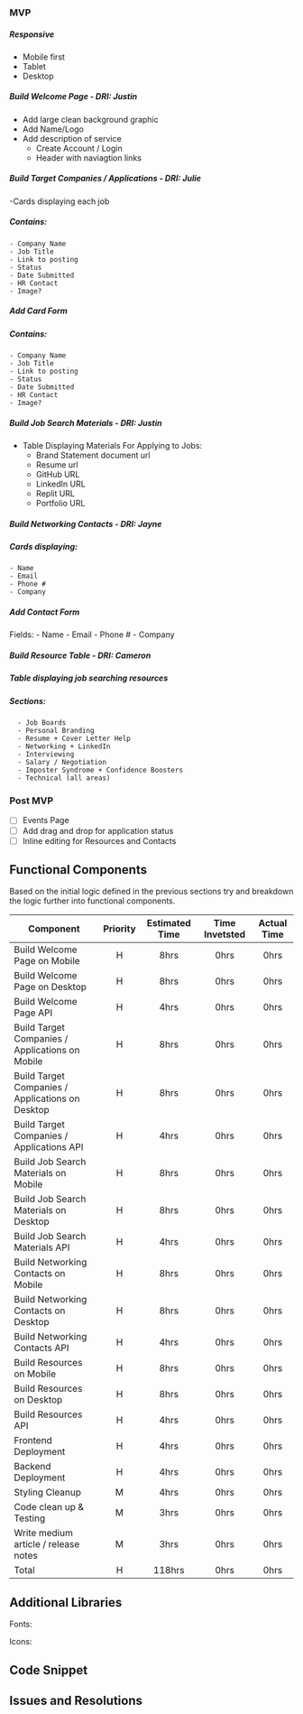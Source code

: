 ### MVP
##### Responsive
   - Mobile first
   - Tablet
   - Desktop
  
##### Build Welcome Page - **DRI: Justin** 
- Add large clean background graphic
- Add Name/Logo
- Add description of service
  - Create Account / Login 
  - Header with naviagtion links
	
##### Build Target Companies / Applications - **DRI: Julie**
-Cards displaying each job
##### Contains:
	- Company Name
	- Job Title 
	- Link to posting
	- Status
	- Date Submitted
	- HR Contact
	- Image?
##### Add Card Form
##### Contains:
	- Company Name 
	- Job Title 
	- Link to posting
	- Status
	- Date Submitted
	- HR Contact
	- Image? 

##### Build Job Search Materials - **DRI: Justin** 
- Table Displaying Materials For Applying to Jobs:
	- Brand Statement document url
	- Resume url
	- GitHub URL
	- LinkedIn URL
	- Replit URL
	- Portfolio URL
  

##### Build Networking Contacts - **DRI: Jayne**
##### Cards displaying:
	- Name
	- Email
	- Phone #
	- Company
##### Add Contact Form
  Fields: 
       - Name
       - Email
       - Phone #
       - Company

##### Build Resource Table - **DRI: Cameron**
##### Table displaying job searching resources
##### Sections:
      - Job Boards
      - Personal Branding
      - Resume + Cover Letter Help
      - Networking + LinkedIn
      - Interviewing
      - Salary / Negotiation
      - Imposter Syndrome + Confidence Boosters
      - Technical (all areas)
  
### Post MVP
- [ ] Events Page
- [ ] Add drag and drop for application status
- [ ] Inline editing for Resources and Contacts

## Functional Components
Based on the initial logic defined in the previous sections try and breakdown the logic further into functional components.

| Component | Priority | Estimated Time | Time Invetsted | Actual Time |
| --- | :---: |  :---: | :---: | :---: |
| Build Welcome Page on Mobile | H | 8hrs| 0hrs | 0hrs |
| Build Welcome Page on Desktop | H | 8hrs| 0hrs | 0hrs |
| Build Welcome Page API | H | 4hrs| 0hrs | 0hrs |
| Build Target Companies / Applications on Mobile | H | 8hrs| 0hrs | 0hrs |
| Build Target Companies / Applications on Desktop | H | 8hrs| 0hrs | 0hrs |
| Build Target Companies / Applications API | H | 4hrs| 0hrs | 0hrs |
| Build Job Search Materials on Mobile | H | 8hrs| 0hrs | 0hrs |
| Build Job Search Materials on Desktop | H | 8hrs| 0hrs | 0hrs |
| Build Job Search Materials API | H | 4hrs| 0hrs | 0hrs |
| Build Networking Contacts on Mobile | H | 8hrs| 0hrs | 0hrs |
| Build Networking Contacts on Desktop | H | 8hrs| 0hrs | 0hrs |
| Build Networking Contacts API | H | 4hrs| 0hrs | 0hrs |
| Build Resources on Mobile | H | 8hrs| 0hrs | 0hrs |
| Build Resources on Desktop | H | 8hrs| 0hrs | 0hrs |
| Build Resources API | H | 4hrs| 0hrs | 0hrs |
| Frontend Deployment | H | 4hrs | 0hrs | 0hrs |
| Backend Deployment | H | 4hrs | 0hrs | 0hrs |
| Styling Cleanup | M | 4hrs | 0hrs | 0hrs |
| Code clean up & Testing | M | 3hrs | 0hrs | 0hrs |
| Write medium article / release notes | M | 3hrs | 0hrs | 0hrs |
| Total | H | 118hrs| 0hrs | 0hrs |


## Additional Libraries ##
Fonts:

Icons:

## Code Snippet

## Issues and Resolutions
